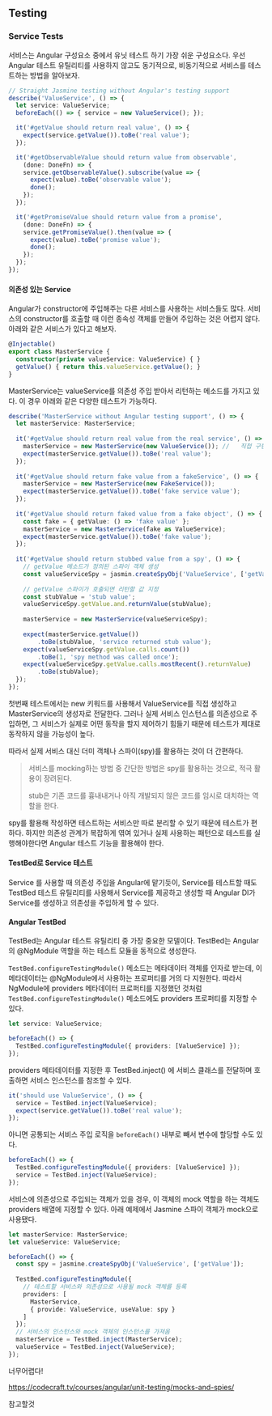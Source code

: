 ## Testing

### Service Tests

서비스는 Angular 구성요소 중에서 유닛 테스트 하기 가장 쉬운 구성요소다. 우선 Angular 테스트 유틸리티를 사용하지 않고도 동기적으로, 비동기적으로 서비스를 테스트하는 방법을 알아보자.

```typescript
// Straight Jasmine testing without Angular's testing support
describe('ValueService', () => {
  let service: ValueService;
  beforeEach(() => { service = new ValueService(); });

  it('#getValue should return real value', () => {
    expect(service.getValue()).toBe('real value');
  });

  it('#getObservableValue should return value from observable',
    (done: DoneFn) => {
    service.getObservableValue().subscribe(value => {
      expect(value).toBe('observable value');
      done();
    });
  });

  it('#getPromiseValue should return value from a promise',
    (done: DoneFn) => {
    service.getPromiseValue().then(value => {
      expect(value).toBe('promise value');
      done();
    });
  });
});
```

#### 의존성 있는 Service

Angular가 constructor에 주입해주는 다른 서비스를 사용하는 서비스들도 많다. 서비스의 constructor를 호출할 때 이런 종속성 객체를 만들어 주입하는 것은 어렵지 않다. 아래와 같은 서비스가 있다고 해보자.

```typescript
@Injectable()
export class MasterService {
  constructor(private valueService: ValueService) { }
  getValue() { return this.valueService.getValue(); }
}
```

 MasterService는 valueService를 의존성 주입 받아서 리턴하는 메소드를 가지고 있다. 이 경우 아래와 같은 다양한 테스트가 가능하다.

```typescript
describe('MasterService without Angular testing support', () => {
  let masterService: MasterService;
  
  it('#getValue should return real value from the real service', () => {
    masterService = new MasterService(new ValueService()); //	직접 구현해서 넣어줌
    expect(masterService.getValue()).toBe('real value');
  });
  
  it('#getValue should return fake value from a fakeService', () => {
    masterService = new MasterService(new FakeService());
    expect(masterService.getValue()).toBe('fake service value');
  });
  
  it('#getValue should return faked value from a fake object', () => {
    const fake = { getValue: () => 'fake value' };
    masterService = new MasterService(fake as ValueService);
    expect(masterService.getValue()).toBe('fake value');
  });
  
  it('#getValue should return stubbed value from a spy', () => {
    // getValue 메소드가 정의된 스파이 객체 생성
    const valueServiceSpy = jasmin.createSpyObj('ValueService', ['getValue']);
    
    // getValue 스파이가 호출되면 리턴할 값 지정
    const stubValue = 'stub value';
    valueServiceSpy.getValue.and.returnValue(stubValue);
    
    masterService = new MasterService(valueServiceSpy);
    
    expect(masterService.getValue())
    	.toBe(stubValue, 'service returned stub value');
    expect(valueServiceSpy.getValue.calls.count())
    	.toBe(1, 'spy method was called once');
    expect(valueServiceSpy.getValue.calls.mostRecent().returnValue)
    	.toBe(stubValue);
  });
});
```

첫번째 테스트에서는 new 키워드를 사용해서 ValueService를 직접 생성하고 MasterService의 생성자로 전달한다. 그러나 실제 서비스 인스턴스를 의존성으로 주입하면, 그 서비스가 실제로 어떤 동작을 할지 제어하기 힘들기 때문에 테스트가 제대로 동작하지 않을 가능성이 높다.

따라서 실제 서비스 대신 더미 객체나 스파이(spy)를 활용하는 것이 더 간편하다.

> 서비스를 mocking하는 방법 중 간단한 방법은 spy를 활용하는 것으로, 적극 활용이 장려된다.
>
> stub은 기존 코드를 흉내내거나 아직 개발되지 않은 코드를 임시로 대치하는 역할을 한다.

spy를 활용해 작성하면 테스트하는 서비스만 따로 분리할 수 있기 때문에 테스트가 편하다. 하지만 의존성 관계가 복잡하게 엮여 있거나 실제 사용하는 패턴으로 테스트를 실행해야한다면 Angular 테스트 기능을 활용해야 한다.

#### TestBed로 Service 테스트

Service 를 사용할 때 의존성 주입을 Angular에 맡기듯이, Service를 테스트할 때도 TestBed 테스트 유틸리티를 사용해서 Service를 제공하고 생성할 때 Angular DI가 Service를 생성하고 의존성을 주입하게 할 수 있다.

#### Angular TestBed

TestBed는 Angular 테스트 유틸리티 중 가장 중요한 모델이다. TestBed는 Angular의 @NgModule 역할을 하는 테스트 모듈을 동적으로 생성한다.

`TestBed.configureTestingModule()` 메소드는 메타데이터 객체를 인자로 받는데, 이 메타데이터는 @NgModule에서 사용하는 프로퍼티를 거의 다 지원한다. 따라서 NgModule에 providers 메타데이터 프로퍼티를 지정했던 것처럼 `TestBed.configureTestingModule()` 메소드에도 providers 프로퍼티를 지정할 수 있다.

```typescript
let service: ValueService;

beforeEach(() => {
  TestBed.configureTestingModule({ providers: [ValueService] });
});
```

providers 메타데이터를 지정한 후 TestBed.inject() 에 서비스 클래스를 전달하며 호출하면 서비스 인스턴스를 참조할 수 있다.

```typescript
it('should use ValueService', () => {
  service = TestBed.inject(ValueService);
  expect(service.getValue()).toBe('real value');
});
```

아니면 공통되는 서비스 주입 로직을 `beforeEach()` 내부로 빼서 변수에 할당할 수도 있다.

```typescript
beforeEach(() => {
  TestBed.configureTestingModule({ providers: [ValueService] });
  service = TestBed.inject(ValueService);
});
```

서비스에 의존성으로 주입되는 객체가 있을 경우, 이 객체의 mock 역할을 하는 객체도 providers 배열에 지정할 수 있다. 아래 예제에서 Jasmine 스파이 객체가 mock으로 사용됐다.

```typescript
let masterService: MasterService;
let valueService: ValueService;

beforeEach(() => {
  const spy = jasmine.createSpyObj('ValueService', ['getValue']);
  
  TestBed.configureTestingModule({
    // 테스트할 서비스와 의존성으로 사용될 mock 객체를 등록
    providers: [
      MasterService,
      { provide: ValueService, useValue: spy }
    ]
  });
  // 서비스의 인스턴스와 mock 객체의 인스턴스를 가져옴
  masterService = TestBed.inject(MasterService);
  valueService = TestBed.inject(ValueService);
});
```

너무어렵다!

https://codecraft.tv/courses/angular/unit-testing/mocks-and-spies/

참고할것













































